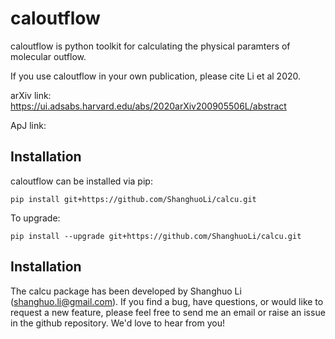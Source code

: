 # caloutflow
caloutflow is python toolkit for calculating the physical paramters of molecular outflow. 

If you use caloutflow in your own publication, please cite Li et al 2020. 

arXiv link: https://ui.adsabs.harvard.edu/abs/2020arXiv200905506L/abstract

ApJ link: 

Installation
------------

caloutflow can be installed via pip:

```
pip install git+https://github.com/ShanghuoLi/calcu.git
```

To upgrade:

```
pip install --upgrade git+https://github.com/ShanghuoLi/calcu.git
```



Installation
------------

The calcu package has been developed by Shanghuo Li (shanghuo.li@gmail.com). If you find a bug, have questions, or would like to request a new feature, please feel free to send me an email or raise an issue in the github repository. We'd love to hear from you!
